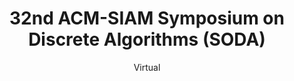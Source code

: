 ---
layout: post

title: 32nd ACM-SIAM Symposium on Discrete Algorithms (SODA)
year: 2021
subtitle: Virtual
description: Attendee (jointly with ALENEX, SOSA and APOCS)
info: https://www.siam.org/conferences/cm/conference/soda21
tags: [Events, Attendee]
---